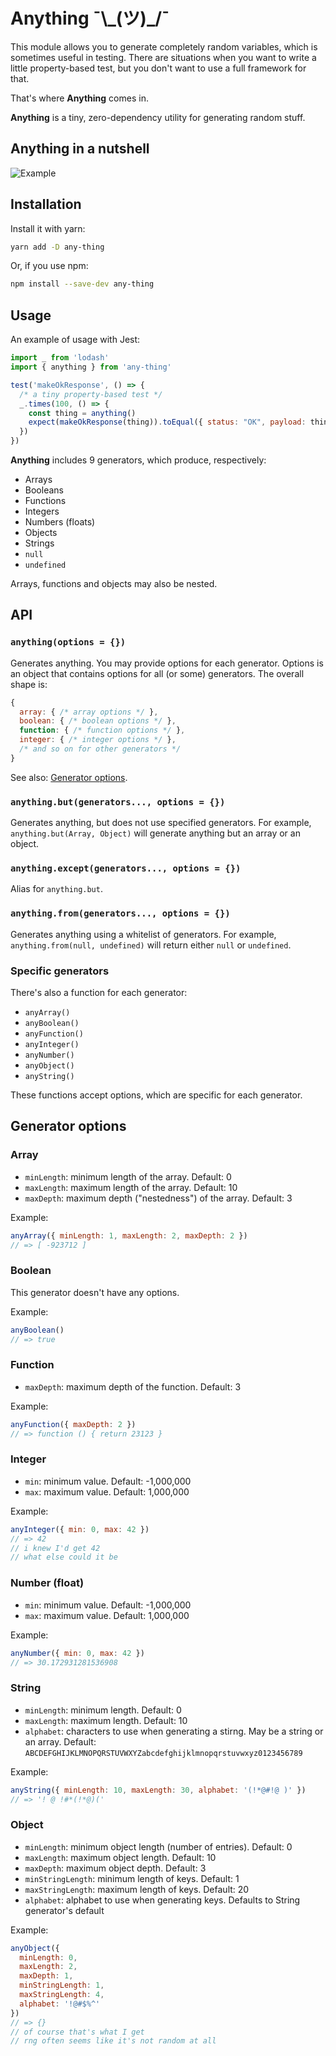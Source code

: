 # Anything ¯\\\_(ツ)_/¯

This module allows you to generate completely random variables, which is sometimes useful in testing.
There are situations when you want to write a little property-based test, but you don't want to
use a full framework for that.

That's where **Anything** comes in.

**Anything** is a tiny, zero-dependency utility for generating random stuff.

## Anything in a nutshell

![Example](pics/anything.png)

## Installation

Install it with yarn:
```sh
yarn add -D any-thing
```

Or, if you use npm:
```sh
npm install --save-dev any-thing
```

## Usage

An example of usage with Jest:
```js
import _ from 'lodash'
import { anything } from 'any-thing'

test('makeOkResponse', () => {
  /* a tiny property-based test */
  _.times(100, () => {
    const thing = anything()
    expect(makeOkResponse(thing)).toEqual({ status: "OK", payload: thing })
  })
})
```

**Anything** includes 9 generators, which produce, respectively:

- Arrays
- Booleans
- Functions
- Integers
- Numbers (floats)
- Objects
- Strings
- `null`
- `undefined`

Arrays, functions and objects may also be nested.

## API

### `anything(options = {})`

Generates anything. You may provide options for each generator.
Options is an object that contains options for all (or some) generators. The overall shape is:
```js
{
  array: { /* array options */ },
  boolean: { /* boolean options */ },
  function: { /* function options */ },
  integer: { /* integer options */ },
  /* and so on for other generators */
}
```
See also: [Generator options](#generator-options).

### `anything.but(generators..., options = {})`

Generates anything, but does not use specified generators. For example, `anything.but(Array, Object)` will generate anything but an array or an object.

### `anything.except(generators..., options = {})`

Alias for `anything.but`.

### `anything.from(generators..., options = {})`

Generates anything using a whitelist of generators. For example, `anything.from(null, undefined)` will return either `null` or `undefined`.

### Specific generators

There's also a function for each generator:
- `anyArray()`
- `anyBoolean()`
- `anyFunction()`
- `anyInteger()`
- `anyNumber()`
- `anyObject()`
- `anyString()`

These functions accept options, which are specific for each generator.

## Generator options

### Array

- `minLength`: minimum length of the array. Default: 0
- `maxLength`: maximum length of the array. Default: 10
- `maxDepth`: maximum depth ("nestedness") of the array. Default: 3

Example:
```js
anyArray({ minLength: 1, maxLength: 2, maxDepth: 2 })
// => [ -923712 ]
```

### Boolean

This generator doesn't have any options.

Example:
```js
anyBoolean()
// => true
```

### Function

- `maxDepth`: maximum depth of the function. Default: 3

Example:
```js
anyFunction({ maxDepth: 2 })
// => function () { return 23123 }
```

### Integer

- `min`: minimum value. Default: -1,000,000
- `max`: maximum value. Default: 1,000,000

Example:
```js
anyInteger({ min: 0, max: 42 })
// => 42
// i knew I'd get 42
// what else could it be
```

### Number (float)

- `min`: minimum value. Default: -1,000,000
- `max`: maximum value. Default: 1,000,000

Example:
```js
anyNumber({ min: 0, max: 42 })
// => 30.172931281536908
```

### String

- `minLength`: minimum length. Default: 0
- `maxLength`: maximum length. Default: 10
- `alphabet`: characters to use when generating a stirng. May be a string or an array.
Default: `ABCDEFGHIJKLMNOPQRSTUVWXYZabcdefghijklmnopqrstuvwxyz0123456789`

Example:
```js
anyString({ minLength: 10, maxLength: 30, alphabet: '(!*@#!@ )' })
// => '! @ !#*(!*@)('
```

### Object

- `minLength`: minimum object length (number of entries). Default: 0
- `maxLength`: maximum object length. Default: 10
- `maxDepth`: maximum object depth. Default: 3
- `minStringLength`: minimum length of keys. Default: 1
- `maxStringLength`: maximum length of keys. Default: 20
- `alphabet`: alphabet to use when generating keys. Defaults to String generator's default

Example:
```js
anyObject({
  minLength: 0,
  maxLength: 2,
  maxDepth: 1,
  minStringLength: 1,
  maxStringLength: 4,
  alphabet: '!@#$%^'
})
// => {}
// of course that's what I get
// rng often seems like it's not random at all
```
